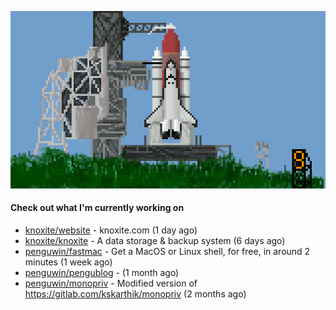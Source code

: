 ![](https://raw.githubusercontent.com/penguwin/penguwin/master/assets/shuttle.gif)

#### Check out what I'm currently working on

- [knoxite/website](https://github.com/knoxite/website) - knoxite.com (1 day ago)
- [knoxite/knoxite](https://github.com/knoxite/knoxite) - A data storage &amp; backup system (6 days ago)
- [penguwin/fastmac](https://github.com/penguwin/fastmac) - Get a MacOS or Linux shell, for free, in around 2 minutes (1 week ago)
- [penguwin/pengublog](https://github.com/penguwin/pengublog) -  (1 month ago)
- [penguwin/monopriv](https://github.com/penguwin/monopriv) - Modified version of https://gitlab.com/kskarthik/monopriv (2 months ago)
